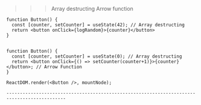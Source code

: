 >>> Array destructing
>>> Arrow function
>>> 

 

    function Button() {
      const [counter, setCounter] = useState(42); // Array destructing
      return <button onClick={logRandom}>{counter}</button>
    }
 
   
    function Button() {
      const [counter, setCounter] = useState(0); // Array destructing
      return <button onClick={() => setCounter(counter+1)}>{counter}</button>; // Arrow Function
    }
 
    ReactDOM.render(<Button />, mountNode);
    
    --------------------------------------------------------------------------------------------
    
      
 
    
 
    
 
